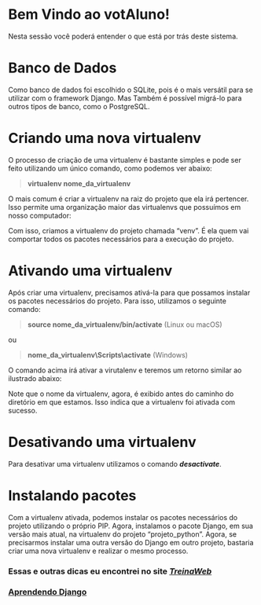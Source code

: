 # **Bem Vindo ao votAluno!**
Nesta sessão você poderá entender o que está por trás deste sistema.

# **Banco de Dados**
Como banco de dados foi escolhido o SQLite, pois é o mais versátil para se utilizar com o framework Django. Mas Também é possível migrá-lo para outros tipos de banco, como o PostgreSQL.

# **Criando uma nova virtualenv**

O processo de criação de uma virtualenv é bastante simples e pode ser feito utilizando um único comando, como podemos ver abaixo:

> **virtualenv nome_da_virtualenv**

O mais comum é criar a virtualenv na raiz do projeto que ela irá pertencer. Isso permite uma organização maior das virtualenvs que possuímos em nosso computador:

Com isso, criamos a virtualenv do projeto chamada “venv”. É ela quem vai comportar todos os pacotes necessários para a execução do projeto.

# **Ativando uma virtualenv**
Após criar uma virtualenv, precisamos ativá-la para que possamos instalar os pacotes necessários do projeto. Para isso, utilizamos o seguinte comando:

> **source nome_da_virtualenv/bin/activate** (Linux ou macOS)

ou

> **nome_da_virtualenv\Scripts\activate** (Windows)

O comando acima irá ativar a virutalenv e teremos um retorno similar ao ilustrado abaixo:


Note que o nome da virtualenv, agora, é exibido antes do caminho do diretório em que estamos. Isso indica que a virtualenv foi ativada com sucesso.

# **Desativando uma virtualenv**
Para desativar uma virtualenv utilizamos o comando **_desactivate_**.

# **Instalando pacotes**
Com a virtualenv ativada, podemos instalar os pacotes necessários do projeto utilizando o próprio PIP.
Agora, instalamos o pacote Django, em sua versão mais atual, na virtualenv do projeto “projeto_python”.
Agora, se precisarmos instalar uma outra versão do Django em outro projeto, bastaria criar uma nova virtualenv e realizar o mesmo processo.

### Essas e outras dicas eu encontrei no site [**_TreinaWeb_**](https://www.treinaweb.com.br/blog/criando-ambientes-virtuais-para-projetos-python-com-o-virtualenv/)

### [Aprendendo Django](https://data-flair.training/blogs/django-architecture/)
